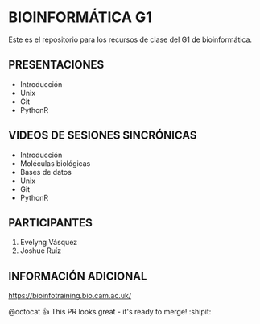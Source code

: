 # BIOINFORMÁTICA G1
Este es el repositorio para los recursos de clase del G1 de bioinformática.

## PRESENTACIONES

- Introducción
- Unix
- Git
- PythonR

## VIDEOS DE SESIONES SINCRÓNICAS

- Introducción
-   Moléculas biológicas
-   Bases de datos
- Unix
- Git
- PythonR

## PARTICIPANTES

1. Evelyng Vásquez
2. Joshue Ruíz


## INFORMACIÓN ADICIONAL

<https://bioinfotraining.bio.cam.ac.uk/>


@octocat :+1: This PR looks great - it's ready to merge! :shipit:
